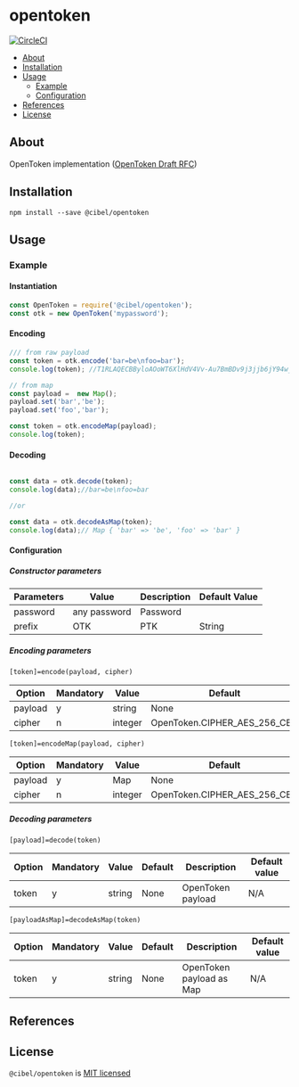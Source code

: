 # opentoken

[![CircleCI](https://circleci.com/gh/xarenard/opentoken/tree/master.svg?style=svg)](https://circleci.com/gh/xarenard/opentoken/tree/master)

- [About](#about)
- [Installation](#installation)
- [Usage](#usage)
    - [Example](#example)
    - [Configuration](#configuration)
- [References](#references)
- [License](#license)
<a name="about"></a>
## About

OpenToken implementation (<a href="https://tools.ietf.org/html/draft-smith-opentoken-02" target="_blank">OpenToken Draft RFC</a>)


<a name="installation"></a>
## Installation
```
npm install --save @cibel/opentoken
```

<a name="usage"></a>
## Usage

<a name="example"></a>
### Example

#### Instantiation
```js
const OpenToken = require('@cibel/opentoken');
const otk = new OpenToken('mypassword');
```
#### Encoding
```js
/// from raw payload
const token = otk.encode('bar=be\nfoo=bar');
console.log(token); //T1RLAQECBByloAOoWT6XlHdV4Vv-Au7BmBDv9j3jjb6jY94w_2uBIedzAAAgsPNMulP3-r07X-S8a3_u9d5EZIvCK_9ujvvEnYk3MSM*

// from map
const payload =  new Map();
payload.set('bar','be');
payload.set('foo','bar');

const token = otk.encodeMap(payload);
console.log(token);
```
#### Decoding
```js

const data = otk.decode(token);
console.log(data);//bar=be\nfoo=bar

//or

const data = otk.decodeAsMap(token);
console.log(data);// Map { 'bar' => 'be', 'foo' => 'bar' }

```

<a name="configuration"></a>
#### Configuration

##### Constructor parameters


| Parameters    |  Value              | Description           |Default Value    |
| ------------ | ---------------------- | ----------------------- | ----------- 
| password   | any password       |  Password     |       |
| prefix  | OTK |PTK             | String                  |OTK          |


##### Encoding parameters

`[token]=encode(payload, cipher)`

| Option    | Mandatory | Value                   |  Default |   Description                            | Default value         |
|------------|-----------|---------------------------|-------|---------------------------------|-----------------|
|payload      | y         |string                | None |  Raw OpenToken payload                   | N/A             |
|cipher       | n         |integer                | OpenToken.CIPHER_AES_256_CBC |OpenToken.CIPHER_AES_256_CBC | OpenToken.CIPHER_AES_128_CBC | OpenToken.CIPHER_DES_256_CBC  | OpenToken.CIPHER_DES_TRIPLE_168_CBC                     | N/A             |

`[token]=encodeMap(payload, cipher)`

| Option    | Mandatory | Value                   |  Default |   Description                            | Default value         |
|------------|-----------|---------------------------|-------|---------------------------------|-----------------|
|payload      | y         |Map                | None |  Key value map                  | N/A             |
|cipher       | n         |integer                | OpenToken.CIPHER_AES_256_CBC |OpenToken.CIPHER_AES_256_CBC | OpenToken.CIPHER_AES_128_CBC | OpenToken.CIPHER_DES_256_CBC  | OpenToken.CIPHER_DES_TRIPLE_168_CBC                     | N/A             |

##### Decoding parameters
`[payload]=decode(token)`

| Option    | Mandatory | Value                   |  Default |   Description                            | Default value         |
|------------|-----------|---------------------------|-------|---------------------------------|-----------------|
|token      | y         |string                 | None |  OpenToken payload    | N/A             |


`[payloadAsMap]=decodeAsMap(token)`

| Option    | Mandatory | Value                   |  Default |   Description                            | Default value         |
|------------|-----------|---------------------------|-------|---------------------------------|-----------------|
|token      | y         |string                 | None |  OpenToken payload as Map       | N/A             |

       
<a name="references"></a>
## References
<a name="license"></a>
## License
`@cibel/opentoken` is [MIT licensed](./LICENSE)